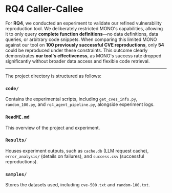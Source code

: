 # RQ4 Caller-Callee 

For **RQ4**, we conducted an experiment to validate our refined vulnerability reproduction tool. We deliberately restricted MONO's capabilities, allowing it to only query **complete function definitions**—no data definitions, data queries, or arbitrary code snippets. When comparing this limited MONO against our tool on **100 previously successful CVE reproductions**, only **54** could be reproduced under these constraints. This outcome clearly demonstrates **our tool's effectiveness**, as MONO's success rate dropped significantly without broader data access and flexible code retrieval.

---

The project directory is structured as follows:

### `code/`

Contains the experimental scripts, including `get_cves_info.py`, `random_100.py`, and `rq4_agent_pipeline.py`, alongside experiment logs.

### `ReadME.md`

This overview of the project and experiment.

### `Results/`

Houses experiment outputs, such as `cache.db` (LLM request cache), `error_analysis/` (details on failures), and `success.csv` (successful reproductions).

### `samples/`

Stores the datasets used, including `cve-500.txt` and `random-100.txt`.

